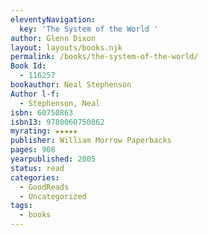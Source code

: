 ```yaml
---
eleventyNavigation:
  key: 'The System of the World '
author: Glenn Dixon
layout: layouts/books.njk
permalink: /books/the-system-of-the-world/
Book Id:
  - 116257
bookauthor: Neal Stephenson
Author l-f:
  - Stephenson, Neal
isbn: 60750863
isbn13: 9780060750862
myrating: ★★★★★
publisher: William Morrow Paperbacks
pages: 908
yearpublished: 2005
status: read
categories:
  - GoodReads
  - Uncategorized
tags:
  - books
---
```

